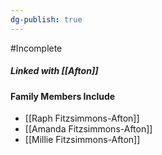 ```yaml
---
dg-publish: true
---
```

#Incomplete 

##### Linked with [[Afton]]

#### Family Members Include
- [[Raph Fitzsimmons-Afton]]
- [[Amanda Fitzsimmons-Afton]]
- [[Millie Fitzsimmons-Afton]]